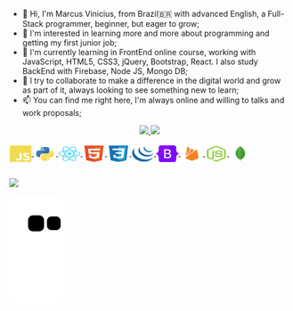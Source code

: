 - 👋 Hi, I'm Marcus Vinicius, from Brazil🇧🇷 with advanced English, a Full-Stack programmer, beginner, but eager to grow;
- 👀 I'm interested in learning more and more about programming and getting my first junior job;
- 🌱 I'm currently learning in FrontEnd online course, working with JavaScript, HTML5, CSS3, jQuery, Bootstrap, React. I also study BackEnd with Firebase, Node JS, Mongo DB;
- 💞️ I try to collaborate to make a difference in the digital world and grow as part of it, always looking to see something new to learn;
- 📫 You can find me right here, I'm always online and willing to talks and work proposals;

<div align="center">
  <a href="https://github.com/maarcusvinicius">
  <img height="140em" src="https://github-readme-stats.vercel.app/api?username=maarcusvinicius&show_icons=true&theme=merko&include_all_commits=true&count_private=true"/>
  <img height="140em" src="https://github-readme-stats.vercel.app/api/top-langs/?username=maarcusvinicius&layout=compact&langs_count=7&theme=merko"/>
</div>
  
<div style="display: inline_block"><br>
  <img align="center" alt="Marcu-Js" height="30" width="40" src="https://raw.githubusercontent.com/devicons/devicon/master/icons/javascript/javascript-plain.svg">
  <img align="center" alt="Marcu-Python" height="30" width="40" src="https://raw.githubusercontent.com/devicons/devicon/master/icons/python/python-original.svg">
  <img align="center" alt="Marcu-React" height="30" width="40" src="https://raw.githubusercontent.com/devicons/devicon/master/icons/react/react-original.svg">
  <img align="center" alt="Marcu-HTML" height="30" width="40" src="https://raw.githubusercontent.com/devicons/devicon/master/icons/html5/html5-original.svg">
  <img align="center" alt="Marcu-CSS" height="30" width="40" src="https://raw.githubusercontent.com/devicons/devicon/master/icons/css3/css3-original.svg">
  <img align="center" alt="Marcu-JQ" height="30" width="40" src="https://github.com/devicons/devicon/blob/master/icons/jquery/jquery-original.svg">
  <img align="center" alt="Marcu-BOO" height="30" width="40" src="https://github.com/devicons/devicon/blob/master/icons/bootstrap/bootstrap-original.svg">
  <img align="center" alt="Marcu-Fire" height="30" width="40" src="https://github.com/devicons/devicon/blob/master/icons/firebase/firebase-plain.svg">
  <img align="center" alt="Marcu-Node" height="30" width="40" src="https://github.com/devicons/devicon/blob/master/icons/nodejs/nodejs-plain.svg">
  <img align="center" alt="Marcu-Mongo" height="30" width="40" src="https://github.com/devicons/devicon/blob/master/icons/mongodb/mongodb-original.svg">
</div>
  
## 
  
<div>  
  <a href = "mailto:marcus.editor77@gmail.com"><img src="https://img.shields.io/badge/-Gmail-%23333?style=for-the-badge&logo=gmail&logoColor=white" target="_blank"></a>
</div>
  
  ![Snake animation](https://github.com/maarcusvinicius/maarcusvinicius/blob/output/github-contribution-grid-snake.svg)
  
  
  
